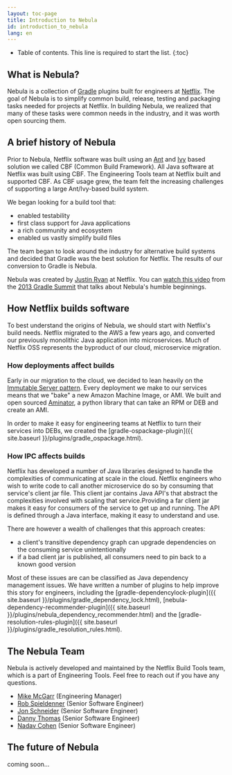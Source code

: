 ```yaml
---
layout: toc-page
title: Introduction to Nebula
id: introduction_to_nebula
lang: en
---
```


* Table of contents. This line is required to start the list.
{:toc}

## What is Nebula?

Nebula is a collection of [Gradle](http://gradle.org/) plugins built for engineers at [Netflix](http://jobs.netflix.com). The goal of Nebula is to simplify common build, release, testing and packaging tasks needed for projects at Netflix. In building Nebula, we realized that many of these tasks were common needs in the industry, and it was worth open sourcing them.

## A brief history of Nebula

Prior to Nebula, Netflix software was built using an [Ant](http://ant.apache.org/) and [Ivy](http://ant.apache.org/ivy/) based solution we called CBF (Common Build Framework). All Java software at Netflix was built using CBF. The Engineering Tools team at Netflix built and supported CBF. As CBF usage grew, the team felt the increasing challenges of supporting a large Ant/Ivy-based build system. 

We began looking for a build tool that:
 
- enabled testability
- first class support for Java applications
- a rich community and ecosystem
- enabled us vastly simplify build files

The team began to look around the industry for alternative build systems and decided that Gradle was the best solution for Netflix. The results of our conversion to Gradle is Nebula.

Nebula was created by [Justin Ryan](https://twitter.com/quidryan) at Netflix. You can [watch this video](https://www.youtube.com/watch?v=iRwJrvj_hKw) from the [2013 Gradle Summit](http://gradlesummit.com/conference/santa_clara/2013/06/home) that talks about Nebula's humble beginnings.

## How Netflix builds software

To best understand the origins of Nebula, we should start with Netflix's build needs. Netflix migrated to the AWS a few years ago, and converted our previously monolithic Java application into microservices. Much of Netflix OSS represents the byproduct of our cloud, microservice migration.

### How deployments affect builds

Early in our migration to the cloud, we decided to lean heavily on the [Immutable Server pattern](http://martinfowler.com/bliki/ImmutableServer.html). Every deployment we make to our services means that we "bake" a new Amazon Machine Image, or AMI. We built and open sourced [Aminator](https://github.com/Netflix/aminator), a python library that can take an RPM or DEB and create an AMI. 

In order to make it easy for engineering teams at Netflix to turn their services into DEBs, we created the [gradle-ospackage-plugin]({{ site.baseurl }}/plugins/gradle_ospackage.html).

### How IPC affects builds

Netflix has developed a number of Java libraries designed to handle the complexities of communicating at scale in the cloud. Netflix engineers who wish to write code to call another microservice do so by consuming that service's client jar file. This client jar contains Java API's that abstract the complexities involved with scaling that service.Providing a far client jar makes it easy for consumers of the service to get up and running. The API is defined through a Java interface, making it easy to understand and use.
 
There are however a wealth of challenges that this approach creates: 

- a client's transitive dependency graph can upgrade dependencies on the consuming service unintentionally
- if a bad client jar is published, all consumers need to pin back to a known good version

Most of these issues are can be classified as Java dependency management issues. We have written a number of plugins to help improve this story for engineers, including the [gradle-dependencylock-plugin]({{ site.baseurl }}/plugins/gradle_dependency_lock.html), [nebula-dependency-recommender-plugin]({{ site.baseurl }}/plugins/nebula_dependency_recommender.html) and the [gradle-resolution-rules-plugin]({{ site.baseurl }}/plugins/gradle_resolution_rules.html). 

## The Nebula Team

Nebula is actively developed and maintained by the Netflix Build Tools team, which is a part of Engineering Tools. Feel free to reach out if you have any questions. 
 
- [Mike McGarr](https://twitter.com/SonOfGarr) (Engineering Manager)
- [Rob Spieldenner](https://twitter.com/robspieldenner) (Senior Software Engineer)
- [Jon Schneider](https://twitter.com/jon_k_schneider) (Senior Software Engineer)
- [Danny Thomas](https://twitter.com/dannythomas) (Senior Software Engineer)
- [Nadav Cohen](https://twitter.com/nadavc) (Senior Software Engineer)

## The future of Nebula

coming soon...
